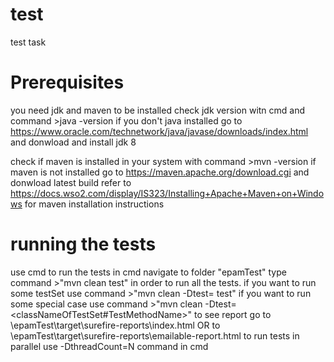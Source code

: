 # test
test task

# Prerequisites
you need jdk and maven to be installed
check jdk version witn cmd and command >java -version
if you don't java installed go to https://www.oracle.com/technetwork/java/javase/downloads/index.html and donwload and install jdk 8

check if maven is installed in your system with command >mvn -version
if maven is not installed go to https://maven.apache.org/download.cgi and donwload latest build
refer to https://docs.wso2.com/display/IS323/Installing+Apache+Maven+on+Windows for maven installation instructions

# running the tests
use cmd to run the tests
in cmd navigate to folder "epamTest"
type command >"mvn clean test" in order to run all the tests.
if you want to run some testSet use command >"mvn clean -Dtest=<classNameOfTestSet> test"
if you want to run some special case use command >"mvn clean -Dtest=<classNameOfTestSet#TestMethodName>"
to see report go to \epamTest\target\surefire-reports\index.html OR to \epamTest\target\surefire-reports\emailable-report.html
to run tests in parallel use -DthreadCount=N command in cmd

